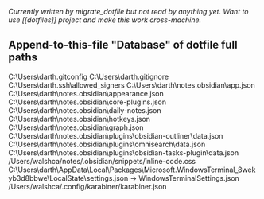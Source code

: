 

*Currently written by migrate_dotfile but not read by anything yet. Want to use [[dotfiles]] project and make this work cross-machine.*
## Append-to-this-file "Database" of dotfile full paths

C:\Users\darth\.gitconfig
C:\Users\darth\.gitignore
C:\Users\darth\.ssh\allowed_signers
C:\Users\darth\notes\.obsidian\app.json
C:\Users\darth\notes\.obsidian\appearance.json
C:\Users\darth\notes\.obsidian\core-plugins.json
C:\Users\darth\notes\.obsidian\daily-notes.json
C:\Users\darth\notes\.obsidian\hotkeys.json
C:\Users\darth\notes\.obsidian\graph.json
C:\Users\darth\notes\.obsidian\plugins\obsidian-outliner\data.json
C:\Users\darth\notes\.obsidian\plugins\omnisearch\data.json
C:\Users\darth\notes\.obsidian\plugins\obsidian-tasks-plugin\data.json
/Users/walshca/notes/.obsidian/snippets/inline-code.css
C:\Users\darth\AppData\Local\Packages\Microsoft.WindowsTerminal_8wekyb3d8bbwe\LocalState\settings.json -> WindowsTerminalSettings.json
/Users/walshca/.config/karabiner/karabiner.json
